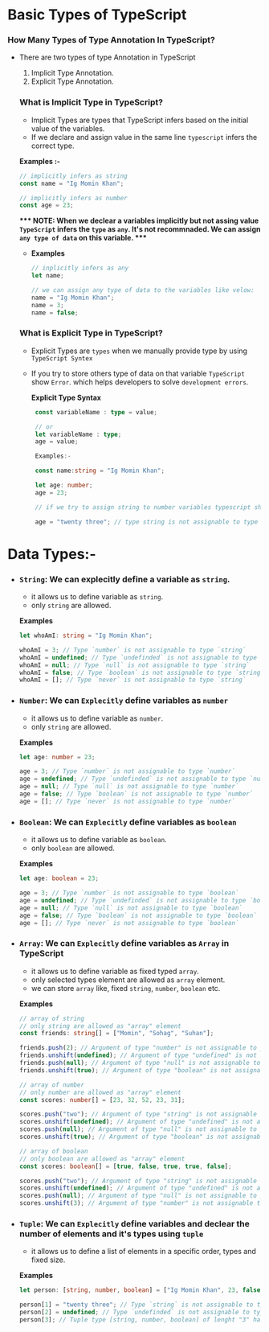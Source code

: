 # Basic Types of TypeScript

### How Many Types of Type Annotation In TypeScript?

- There are two types of type Annotation in TypeScript

  1. Implicit Type Annotation.
  2. Explicit Type Annotation.

  ### What is Implicit Type in TypeScript?

  - Implicit Types are types that TypeScript infers based on the initial value
    of the variables.
  - If we declare and assign value in the same line `typescript` infers the
    correct type.

  **Examples :-**

  ```ts
  // implicitly infers as string
  const name = "Ig Momin Khan";

  // implicitly infers as number
  const age = 23;
  ```

  **\*\*\* NOTE: When we declear a variables implicitly but not assing value
  `TypeScript` infers the `type` as `any`. It's not recommnaded. We can assign
  `any type of data` on this variable. \*\*\***

  - **Examples**

    ```ts
    // inplicitly infers as any
    let name;

    // we can assign any type of data to the variables like velow:
    name = "Ig Momin Khan";
    name = 3;
    name = false;
    ```

  ### What is Explicit Type in TypeScript?

  - Explicit Types are `types` when we manually provide type by using
    `TypeScript Syntex`
  - If you try to store others type of data on that variable `TypeScript` show
    `Error`. which helps developers to solve `development errors`.

    **Explicit Type Syntax**

    ```ts
     const variableName : type = value;

     // or
     let variableName : type;
     age = value;

     Examples:-

     const name:string = "Ig Momin Khan";

     let age: number;
     age = 23;

     // if we try to assign string to number variables typescript shows error on the editor

     age = "twenty three"; // type string is not assignable to type number
    ```

# Data Types:-

- ### `String`: We can explecitly define a variable as `string`.

  - it allows us to define variable as `string`.
  - only `string` are allowed.

  **Examples**

  ```ts
  let whoAmI: string = "Ig Momin Khan";

  whoAmI = 3; // Type `number` is not assignable to type `string`
  whoAmI = undefined; // Type `undefinded` is not assignable to type `string`
  whoAmI = null; // Type `null` is not assignable to type `string`
  whoAmI = false; // Type `boolean` is not assignable to type `string`
  whoAmI = []; // Type `never` is not assignable to type `string`
  ```

- ### `Number`: We can `Explecitly` define variables as `number`

  - it allows us to define variable as `number`.
  - only `string` are allowed.

  **Examples**

  ```ts
  let age: number = 23;

  age = 3; // Type `number` is not assignable to type `number`
  age = undefined; // Type `undefinded` is not assignable to type `number`
  age = null; // Type `null` is not assignable to type `number`
  age = false; // Type `boolean` is not assignable to type `number`
  age = []; // Type `never` is not assignable to type `number`
  ```

- ### `Boolean`: We can `Explecitly` define variables as `boolean`

  - it allows us to define variable as `boolean`.
  - only `boolean` are allowed.

  **Examples**

  ```ts
  let age: boolean = 23;

  age = 3; // Type `number` is not assignable to type `boolean`
  age = undefined; // Type `undefinded` is not assignable to type `boolean`
  age = null; // Type `null` is not assignable to type `boolean`
  age = false; // Type `boolean` is not assignable to type `boolean`
  age = []; // Type `never` is not assignable to type `boolean`
  ```

- ### `Array`: We can `Explecitly` define variables as `Array` in TypeScript

  - it allows us to define variable as fixed typed `array`.
  - only selected types element are allowed as `array` element.
  - we can store `array` like, fixed `string`, `number`, `boolean` etc.

  **Examples**

  ```ts
  // array of string
  // only string are allowed as "array" element
  const friends: string[] = ["Momin", "Sohag", "Suhan"];

  friends.push(2); // Argument of type "number" is not assignable to parametter of type "string"
  friends.unshift(undefined); // Argument of type "undefined" is not assignable to parametter of type "string"
  friends.push(null); // Argument of type "null" is not assignable to parametter of type "string"
  friends.unshift(true); // Argument of type "boolean" is not assignable to parametter of type "string"

  // array of number
  // only number are allowed as "array" element
  const scores: number[] = [23, 32, 52, 23, 31];

  scores.push("two"); // Argument of type "string" is not assignable to parametter of type "number"
  scores.unshift(undefined); // Argument of type "undefined" is not assignable to parametter of type "number"
  scores.push(null); // Argument of type "null" is not assignable to parametter of type "number"
  scores.unshift(true); // Argument of type "boolean" is not assignable to parametter of type "number"

  // array of boolean
  // only boolean are allowed as "array" element
  const scores: boolean[] = [true, false, true, true, false];

  scores.push("two"); // Argument of type "string" is not assignable to parametter of type "boolean"
  scores.unshift(undefined); // Argument of type "undefined" is not assignable to parametter of type "boolean"
  scores.push(null); // Argument of type "null" is not assignable to parametter of type "boolean"
  scores.unshift(3); // Argument of type "number" is not assignable to parametter of type "boolean"
  ```

- ### `Tuple`: We can `Explecitly` define variables and declear the number of elements and it's types using `tuple`

  - it allows us to define a list of elements in a specific order, types and
    fixed size.

  **Examples**

  ```ts
  let person: [string, number, boolean] = ["Ig Momin Khan", 23, false];

  person[1] = "twenty three"; // Type `string` is not assignable to type `number`
  person[2] = undefined; // Type `undefinded` is not assignable to type `boolean`
  person[3]; // Tuple type [string, number, boolean] of lenght "3" has no element at index "3"
  ```
